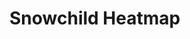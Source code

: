<!-- This README file is going to be the one displayed on the Grafana.com website for your plugin -->

# Snowchild Heatmap


